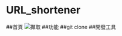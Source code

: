 # URL_shortener
##首頁
![擷取](https://user-images.githubusercontent.com/97713225/216062891-6124af4c-0161-4409-839a-f9c2a113aa4d.PNG)
##功能
##git clone
##開發工具
